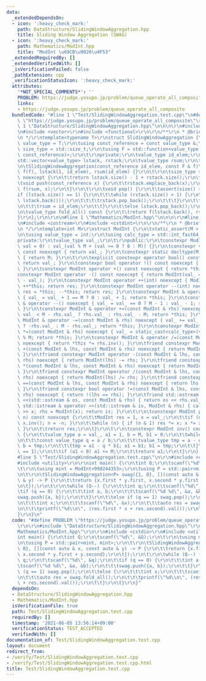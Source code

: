 ```yaml
---
data:
  _extendedDependsOn:
  - icon: ':heavy_check_mark:'
    path: DataStructure/SlidingWindowAggregation.hpp
    title: Sliding Window Aggregation (SWAG)
  - icon: ':heavy_check_mark:'
    path: Mathematics/ModInt.hpp
    title: "ModInt \u69CB\u9020\u4F53"
  _extendedRequiredBy: []
  _extendedVerifiedWith: []
  _isVerificationFailed: false
  _pathExtension: cpp
  _verificationStatusIcon: ':heavy_check_mark:'
  attributes:
    '*NOT_SPECIAL_COMMENTS*': ''
    PROBLEM: https://judge.yosupo.jp/problem/queue_operate_all_composite
    links:
    - https://judge.yosupo.jp/problem/queue_operate_all_composite
  bundledCode: "#line 1 \"Test/SlidingWindowAggregation.test.cpp\"\n#define PROBLEM\
    \ \"https://judge.yosupo.jp/problem/queue_operate_all_composite\"\r\n\r\n#line\
    \ 1 \"DataStructure/SlidingWindowAggregation.hpp\"\n\n\n\r\n#include <cassert>\r\
    \n#include <vector>\r\n#include <functional>\r\n\r\n/**\r\n * @brief https://tkmst201.github.io/Library/DataStructure/SlidingWindowAggregation.hpp\r\
    \n */\r\ntemplate<typename T>\r\nstruct SlidingWindowAggregation {\r\n\tusing\
    \ value_type = T;\r\n\tusing const_reference = const value_type &;\r\n\tusing\
    \ size_type = std::size_t;\r\n\tusing F = std::function<value_type (const_reference,\
    \ const_reference)>;\r\n\t\r\nprivate:\r\n\tvalue_type id_elem;\r\n\tF f;\r\n\t\
    std::vector<value_type> lstack, rstack;\r\n\tvalue_type rsum;\r\n\t\r\npublic:\r\
    \n\tSlidingWindowAggregation(const_reference id_elem, const F & f)\r\n\t\t: id_elem(id_elem),\
    \ f(f), lstack(1, id_elem), rsum(id_elem) {}\r\n\t\r\n\tsize_type size() const\
    \ noexcept {\r\n\t\treturn lstack.size() - 1 + rstack.size();\r\n\t}\r\n\t\r\n\
    \tvoid push(const_reference x) {\r\n\t\trstack.emplace_back(x);\r\n\t\trsum =\
    \ f(rsum, x);\r\n\t}\r\n\t\r\n\tvoid pop() {\r\n\t\tassert(size() > 0);\r\n\t\t\
    if (lstack.size() == 1) {\r\n\t\t\twhile (rstack.size() > 1) {\r\n\t\t\t\tlstack.emplace_back(f(rstack.back(),\
    \ lstack.back()));\r\n\t\t\t\trstack.pop_back();\r\n\t\t\t}\r\n\t\t\trstack.pop_back();\r\
    \n\t\t\trsum = id_elem;\r\n\t\t}\r\n\t\telse lstack.pop_back();\r\n\t}\r\n\t\r\
    \n\tvalue_type fold_all() const {\r\n\t\treturn f(lstack.back(), rsum);\r\n\t\
    }\r\n};\r\n\r\n\n#line 1 \"Mathematics/ModInt.hpp\"\n\n\n\r\n#line 5 \"Mathematics/ModInt.hpp\"\
    \n#include <iostream>\r\n#include <cstdint>\r\n\r\n/**\r\n * @brief https://tkmst201.github.io/Library/Mathematics/ModInt.hpp\r\
    \n */\r\ntemplate<int M>\r\nstruct ModInt {\r\n\tstatic_assert(M > 0);\r\n\t\r\
    \n\tusing value_type = int;\r\n\tusing calc_type = std::int_fast64_t;\r\n\t\r\n\
    private:\r\n\tvalue_type val_;\r\n\t\r\npublic:\r\n\tconstexpr ModInt(calc_type\
    \ val = 0) : val_(val % M + (val >= 0 ? 0 : M)) {}\r\n\tconstexpr value_type val()\
    \ const noexcept { return val_; }\r\n\tconstexpr static decltype(M) mod() noexcept\
    \ { return M; }\r\n\t\r\n\texplicit constexpr operator bool() const noexcept {\
    \ return val_; }\r\n\tconstexpr bool operator !() const noexcept { return !static_cast<bool>(*this);\
    \ }\r\n\tconstexpr ModInt operator +() const noexcept { return *this; }\r\n\t\
    constexpr ModInt operator -() const noexcept { return ModInt(val_ == 0 ? 0 : M\
    \ - val_); }\r\n\tconstexpr ModInt operator ++(int) noexcept { ModInt res = *this;\
    \ ++*this; return res; }\r\n\tconstexpr ModInt operator --(int) noexcept { ModInt\
    \ res = *this; --*this; return res; }\r\n\tconstexpr ModInt & operator ++() noexcept\
    \ { val_ = val_ + 1 == M ? 0 : val_ + 1; return *this; }\r\n\tconstexpr ModInt\
    \ & operator --() noexcept { val_ = val_ == 0 ? M - 1 : val_ - 1; return *this;\
    \ }\r\n\tconstexpr ModInt & operator +=(const ModInt & rhs) noexcept { val_ +=\
    \ val_ < M - rhs.val_ ? rhs.val_ : rhs.val_ - M; return *this; }\r\n\tconstexpr\
    \ ModInt & operator -=(const ModInt & rhs) noexcept { val_ += val_ >= rhs.val_\
    \ ? -rhs.val_ : M - rhs.val_; return *this; }\r\n\tconstexpr ModInt & operator\
    \ *=(const ModInt & rhs) noexcept { val_ = static_cast<calc_type>(val_) * rhs.val_\
    \ % M; return *this; }\r\n\tconstexpr ModInt & operator /=(const ModInt & rhs)\
    \ noexcept { return *this *= rhs.inv(); }\r\n\tfriend constexpr ModInt operator\
    \ +(const ModInt & lhs, const ModInt & rhs) noexcept { return ModInt(lhs) += rhs;\
    \ }\r\n\tfriend constexpr ModInt operator -(const ModInt & lhs, const ModInt &\
    \ rhs) noexcept { return ModInt(lhs) -= rhs; }\r\n\tfriend constexpr ModInt operator\
    \ *(const ModInt & lhs, const ModInt & rhs) noexcept { return ModInt(lhs) *= rhs;\
    \ }\r\n\tfriend constexpr ModInt operator /(const ModInt & lhs, const ModInt &\
    \ rhs) noexcept { return ModInt(lhs) /= rhs; }\r\n\tfriend constexpr bool operator\
    \ ==(const ModInt & lhs, const ModInt & rhs) noexcept { return lhs.val_ == rhs.val_;\
    \ }\r\n\tfriend constexpr bool operator !=(const ModInt & lhs, const ModInt &\
    \ rhs) noexcept { return !(lhs == rhs); }\r\n\tfriend std::ostream & operator\
    \ <<(std::ostream & os, const ModInt & rhs) { return os << rhs.val_; }\r\n\tfriend\
    \ std::istream & operator >>(std::istream & is, ModInt & rhs) { calc_type x; is\
    \ >> x; rhs = ModInt(x); return is; }\r\n\t\r\n\tconstexpr ModInt pow(calc_type\
    \ n) const noexcept {\r\n\t\tModInt res = 1, x = val_;\r\n\t\tif (n < 0) { x =\
    \ x.inv(); n = -n; }\r\n\t\twhile (n) { if (n & 1) res *= x; x *= x; n >>= 1;\
    \ }\r\n\t\treturn res;\r\n\t}\r\n\t\r\n\tconstexpr ModInt inv() const noexcept\
    \ {\r\n\t\tvalue_type a = val_, a1 = 1, b = M, b1 = 0;\r\n\t\twhile (b > 0) {\r\
    \n\t\t\tconst value_type q = a / b;\r\n\t\t\tvalue_type tmp = a - q * b; a = b;\
    \ b = tmp;\r\n\t\t\ttmp = a1 - q * b1; a1 = b1; b1 = tmp;\r\n\t\t}\r\n\t\tassert(a\
    \ == 1);\r\n\t\tif (a1 < 0) a1 += M;\r\n\t\treturn a1;\r\n\t}\r\n};\r\n\r\n\n\
    #line 5 \"Test/SlidingWindowAggregation.test.cpp\"\n\r\n#include <cstdio>\r\n\
    #include <utility>\r\n\r\nint main() {\r\n\tint Q;\r\n\tscanf(\"%d\", &Q);\r\n\
    \t\r\n\tusing mint = ModInt<998244353>;\r\n\tusing P = std::pair<mint, mint>;\r\
    \n\t\r\n\tSlidingWindowAggregation<P> swag({1, 0}, [](const auto & x, const auto\
    \ & y) -> P {\r\n\t\treturn {x.first * y.first, x.second * y.first + y.second};\r\
    \n\t});\r\n\t\r\n\twhile (Q--) {\r\n\t\tint q;\r\n\t\tscanf(\"%d\", &q);\r\n\t\
    \tif (q == 0) {\r\n\t\t\tint a, b;\r\n\t\t\tscanf(\"%d %d\", &a, &b);\r\n\t\t\t\
    swag.push({a, b});\r\n\t\t}\r\n\t\telse if (q == 1) swag.pop();\r\n\t\telse {\r\
    \n\t\t\tint x;\r\n\t\t\tscanf(\"%d\", &x);\r\n\t\t\tauto res = swag.fold_all();\r\
    \n\t\t\tprintf(\"%d\\n\", (res.first * x + res.second).val());\r\n\t\t}\r\n\t\
    }\r\n}\n"
  code: "#define PROBLEM \"https://judge.yosupo.jp/problem/queue_operate_all_composite\"\
    \r\n\r\n#include \"DataStructure/SlidingWindowAggregation.hpp\"\r\n#include \"\
    Mathematics/ModInt.hpp\"\r\n\r\n#include <cstdio>\r\n#include <utility>\r\n\r\n\
    int main() {\r\n\tint Q;\r\n\tscanf(\"%d\", &Q);\r\n\t\r\n\tusing mint = ModInt<998244353>;\r\
    \n\tusing P = std::pair<mint, mint>;\r\n\t\r\n\tSlidingWindowAggregation<P> swag({1,\
    \ 0}, [](const auto & x, const auto & y) -> P {\r\n\t\treturn {x.first * y.first,\
    \ x.second * y.first + y.second};\r\n\t});\r\n\t\r\n\twhile (Q--) {\r\n\t\tint\
    \ q;\r\n\t\tscanf(\"%d\", &q);\r\n\t\tif (q == 0) {\r\n\t\t\tint a, b;\r\n\t\t\
    \tscanf(\"%d %d\", &a, &b);\r\n\t\t\tswag.push({a, b});\r\n\t\t}\r\n\t\telse if\
    \ (q == 1) swag.pop();\r\n\t\telse {\r\n\t\t\tint x;\r\n\t\t\tscanf(\"%d\", &x);\r\
    \n\t\t\tauto res = swag.fold_all();\r\n\t\t\tprintf(\"%d\\n\", (res.first * x\
    \ + res.second).val());\r\n\t\t}\r\n\t}\r\n}"
  dependsOn:
  - DataStructure/SlidingWindowAggregation.hpp
  - Mathematics/ModInt.hpp
  isVerificationFile: true
  path: Test/SlidingWindowAggregation.test.cpp
  requiredBy: []
  timestamp: '2021-06-05 13:56:14+09:00'
  verificationStatus: TEST_ACCEPTED
  verifiedWith: []
documentation_of: Test/SlidingWindowAggregation.test.cpp
layout: document
redirect_from:
- /verify/Test/SlidingWindowAggregation.test.cpp
- /verify/Test/SlidingWindowAggregation.test.cpp.html
title: Test/SlidingWindowAggregation.test.cpp
---
```

